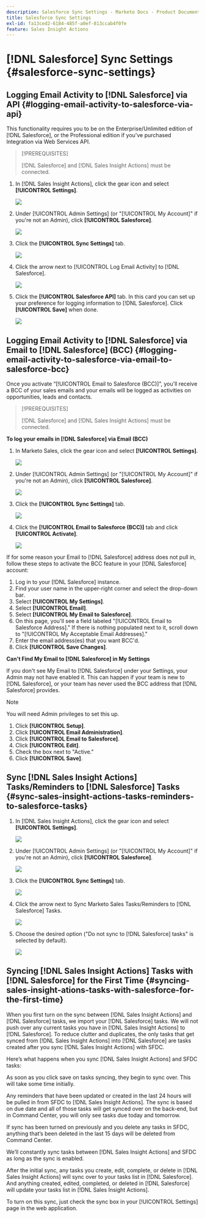 ```yaml
---
description: Salesforce Sync Settings - Marketo Docs - Product Documentation
title: Salesforce Sync Settings
exl-id: fa13ced2-6184-485f-a0ef-813ccab4f0fe
feature: Sales Insight Actions
---
```

# [!DNL Salesforce] Sync Settings {#salesforce-sync-settings}

## Logging Email Activity to [!DNL Salesforce] via API {#logging-email-activity-to-salesforce-via-api}

This functionality requires you to be on the Enterprise/Unlimited edition of [!DNL Salesforce], or the Professional edition if you've purchased Integration via Web Services API.

>[!PREREQUISITES]
>
>[!DNL Salesforce] and [!DNL Sales Insight Actions] must be connected.

1. In [!DNL Sales Insight Actions], click the gear icon and select **[!UICONTROL Settings]**.

   ![](assets/salesforce-sync-settings-1.png)

1. Under [!UICONTROL Admin Settings] (or "[!UICONTROL My Account]" if you're not an Admin), click **[!UICONTROL Salesforce]**.

   ![](assets/salesforce-sync-settings-2.png)

1. Click the **[!UICONTROL Sync Settings]** tab.

   ![](assets/salesforce-sync-settings-3.png)

1. Click the arrow next to [!UICONTROL Log Email Activity] to [!DNL Salesforce].

   ![](assets/salesforce-sync-settings-4.png)

1. Click the **[!UICONTROL Salesforce API]** tab. In this card you can set up your preference for logging information to [!DNL Salesforce]. Click **[!UICONTROL Save]** when done.

   ![](assets/salesforce-sync-settings-5.png)

## Logging Email Activity to [!DNL Salesforce] via Email to [!DNL Salesforce] (BCC) {#logging-email-activity-to-salesforce-via-email-to-salesforce-bcc}

Once you activate “[!UICONTROL Email to Salesforce (BCC)]”, you'll receive a BCC of your sales emails and your emails will be logged as activities on opportunities, leads and contacts.

>[!PREREQUISITES]
>
>[!DNL Salesforce] and [!DNL Sales Insight Actions] must be connected.

**To log your emails in [!DNL Salesforce] via Email (BCC)**

1. In Marketo Sales, click the gear icon and select **[!UICONTROL Settings]**.

   ![](assets/salesforce-sync-settings-6.png)

1. Under [!UICONTROL Admin Settings] (or "[!UICONTROL My Account]" if you're not an Admin), click **[!UICONTROL Salesforce]**.

   ![](assets/salesforce-sync-settings-7.png)

1. Click the **[!UICONTROL Sync Settings]** tab.

   ![](assets/salesforce-sync-settings-8.png)

1. Click the **[!UICONTROL Email to Salesforce (BCC)]** tab and click **[!UICONTROL Activate]**.

   ![](assets/salesforce-sync-settings-9.png)

If for some reason your Email to [!DNL Salesforce] address does not pull in, follow these steps to activate the BCC feature in your [!DNL Salesforce] account:

1. Log in to your [!DNL Salesforce] instance.
1. Find your user name in the upper-right corner and select the drop-down bar.
1. Select **[!UICONTROL My Settings]**.
1. Select **[!UICONTROL Email]**.
1. Select **[!UICONTROL My Email to Salesforce]**.
1. On this page, you'll see a field labeled "[!UICONTROL Email to Salesforce Address]." If there is nothing populated next to it, scroll down to "[!UICONTROL My Acceptable Email Addresses]."
1. Enter the email address(es) that you want BCC'd.
1. Click **[!UICONTROL Save Changes]**.

**Can't Find My Email to [!DNL Salesforce] in My Settings**

If you don't see My Email to [!DNL Salesforce] under your Settings, your Admin may not have enabled it. This can happen if your team is new to [!DNL Salesforce], or your team has never used the BCC address that [!DNL Salesforce] provides.

>[!NOTE]
>
>You will need Admin privileges to set this up.

1. Click **[!UICONTROL Setup]**.
1. Click **[!UICONTROL Email Administration]**.
1. Click **[!UICONTROL Email to Salesforce]**.
1. Click **[!UICONTROL Edit]**.
1. Check the box next to "Active."
1. Click **[!UICONTROL Save]**.

## Sync [!DNL Sales Insight Actions] Tasks/Reminders to [!DNL Salesforce] Tasks {#sync-sales-insight-actions-tasks-reminders-to-salesforce-tasks}

1. In [!DNL Sales Insight Actions], click the gear icon and select **[!UICONTROL Settings]**.

   ![](assets/salesforce-sync-settings-10.png)

1. Under [!UICONTROL Admin Settings] (or "[!UICONTROL My Account]" if you're not an Admin), click **[!UICONTROL Salesforce]**.

   ![](assets/salesforce-sync-settings-11.png)

1. Click the **[!UICONTROL Sync Settings]** tab.

   ![](assets/salesforce-sync-settings-12.png)

1. Click the arrow next to Sync Marketo Sales Tasks/Reminders to [!DNL Salesforce] Tasks.

   ![](assets/salesforce-sync-settings-13.png)

1. Choose the desired option ("Do not sync to [!DNL Salesforce] tasks" is selected by default).

   ![](assets/salesforce-sync-settings-14.png)

## Syncing [!DNL Sales Insight Actions] Tasks with [!DNL Salesforce] for the First Time {#syncing-sales-insight-ations-tasks-with-salesforce-for-the-first-time}

When you first turn on the sync between [!DNL Sales Insight Actions] and [!DNL Salesforce] tasks, we import your [!DNL Salesforce] tasks. We will not push over any current tasks you have in [!DNL Sales Insight Actions] to [!DNL Salesforce]. To reduce clutter and duplicates, the only tasks that get synced from [!DNL Sales Insight Actions] into [!DNL Salesforce] are tasks created after you sync [!DNL Sales Insight Actions] with SFDC.

Here’s what happens when you sync [!DNL Sales Insight Actions] and SFDC tasks:

As soon as you click save on tasks syncing, they begin to sync over. This will take some time initially.

Any reminders that have been updated or created in the last 24 hours will be pulled in from SFDC to [!DNL Sales Insight Actions]. The sync is based on due date and all of those tasks will get synced over on the back-end, but in Command Center, you will only see tasks due today and tomorrow.

If sync has been turned on previously and you delete any tasks in SFDC, anything that’s been deleted in the last 15 days will be deleted from Command Center.

We’ll constantly sync tasks between [!DNL Sales Insight Actions] and SFDC as long as the sync is enabled.

After the initial sync, any tasks you create, edit, complete, or delete in [!DNL Sales Insight Actions] will sync over to your tasks list in [!DNL Salesforce]. And anything created, edited, completed, or deleted in [!DNL Salesforce] will update your tasks list in [!DNL Sales Insight Actions].

To turn on this sync, just check the sync box in your [!UICONTROL Settings] page in the web application.

